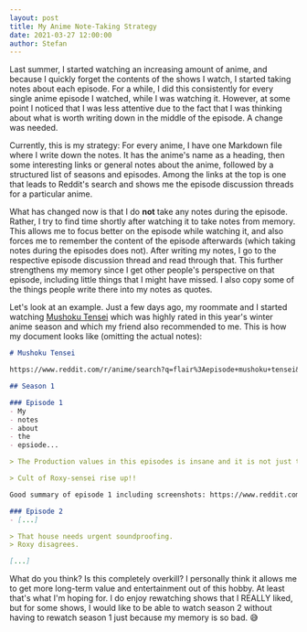 ```yaml
---
layout: post
title: My Anime Note-Taking Strategy
date: 2021-03-27 12:00:00
author: Stefan
---
```


Last summer, I started watching an increasing amount of anime, and because I quickly forget the contents of the shows I watch, I started taking notes about each episode. For a while, I did this consistently for every single anime episode I watched, while I was watching it. However, at some point I noticed that I was less attentive due to the fact that I was thinking about what is worth writing down in the middle of the episode. A change was needed.

Currently, this is my strategy: For every anime, I have one Markdown file where I write down the notes. It has the anime's name as a heading, then some interesting links or general notes about the anime, followed by a structured list of seasons and episodes. Among the links at the top is one that leads to Reddit's search and shows me the episode discussion threads for a particular anime.

What has changed now is that I do **not** take any notes during the episode. Rather, I try to find time shortly after watching it to take notes from memory. This allows me to focus better on the episode while watching it, and also forces me to remember the content of the episode afterwards (which taking notes during the episodes does not). After writing my notes, I go to the respective episode discussion thread and read through that. This further strengthens my memory since I get other people's perspective on that episode, including little things that I might have missed. I also copy some of the things people write there into my notes as quotes.

Let's look at an example. Just a few days ago, my roommate and I started watching [Mushoku Tensei](https://anilist.co/anime/108465/Mushoku-Tensei-Isekai-Ittara-Honki-Dasu/) which was highly rated in this year's winter anime season and which my friend also recommended to me. This is how my document looks like (omitting the actual notes):


```md
# Mushoku Tensei

https://www.reddit.com/r/anime/search?q=flair%3Aepisode+mushoku+tensei&restrict_sr=on&sort=new&t=all

## Season 1

### Episode 1
- My
- notes
- about
- the
- epsiode...

> The Production values in this episodes is insane and it is not just the animation that is strong, character design, background, compositing...etc, are all great

> Cult of Roxy-sensei rise up!!

Good summary of episode 1 including screenshots: https://www.reddit.com/r/anime/comments/kuj1bm/mushoku_tensei_isekai_ittara_honki_dasu_episode_1/gis4z3u

### Episode 2
- [...]

> That house needs urgent soundproofing.
> Roxy disagrees.

[...]
```

What do you think? Is this completely overkill? I personally think it allows me to get more long-term value and entertainment out of this hobby. At least that's what I'm hoping for. I do enjoy rewatching shows that I REALLY liked, but for some shows, I would like to be able to watch season 2 without having to rewatch season 1 just because my memory is so bad. 😅
